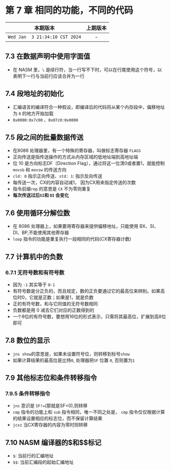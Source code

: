 # 第 7 章 相同的功能，不同的代码

|本期版本|上期版本|
|:---:|:---:|
|`Wed Jan  3 21:34:10 CST 2024`| -

## 7.3 在数据声明中使用字面值

* 在 NASM 里，`\` 是续行符，当一行写不下时，可以在行尾使用这个符号，以表明下一行与当前行应该合并为一行

## 7.4 段地址的初始化

* 汇编语言的编译符合一种假设，即编译后的代码将从某个内存段中，偏移地址为 `0` 的地方开始加载
* `0x0000:0x7c00` 、`0x07c0:0x0000`

## 7.5 段之间的批量数据传送


* 在8086 处理器里，有一个特殊的寄存器，叫做标志寄存器 `FLAGS`
* 正向传送是指传送操作的方式从内存区域的低地址端到高地址端
* 位 10 是方向标志DF（Direction Flag），通过将这一位清0或者置1，就能控制 `movsb` 和 `movsw` 的传送方向
* `cld: 0` 指示正向传送、`std: 1`: 指示反向传送
* 每传送一次，CX的内容自动减1， 因为CX用来指定传送的次数
* 指令前缀`rep` 的意思是 `CX` 不为零则重复
* **每次传送过后`SI`和 `DI` 会变化**



## 7.6 使用循环分解位数

* 在 8086 处理器上，如果要用寄存器来提供偏移地址，只能使用 BX、SI、DI、BP,不能使用其他寄存器
* `loop` 指令的功能是重复执行一段相同的代码(CX寄存器计数)


## 7.7 计算机中的负数


### 6.7.1 无符号数和有符号数

* 因为 `-1` 其实等于 `0-1`
* 有符号数是分正负的，而且规定，数的正负要通过它的最高位来辨别。如果高位时0，它就是正数；如果是1，就是负数
* 正的有符号数，和与它同值的无符号数相同
* 负数都是用 0 减去它们对应的正数得到的
* 一个8位的有符号数，要想用16位的形式表示，只需将其最高位，扩展到高8位即可

## 7.8 数位的显示

* `jns show`的意思是，如果未设置符号位，则转移到标号`show`
* 如果计算结果的最高位是比特`0`, 处理器把`SF` 位置 `0`, 否则置为`1`

## 7.9 其他标志位和条件转移指令

### 7.9.5 条件转移指令

* `jns` 意识是 `SF!=`(那就是SF=0),则转移
* `cmp` 指令的功能上和 `sub` 指令相同，唯一不同之处是， `cmp` 指令仅仅根据计算的结果设置相应的标志位，而不保留计算结果
* `jcxz` 当CX寄存器的内容为零时则转移

## 7.10 NASM 编译器的\$和\$\$标记

* `$`: 当前行的汇编地址
* `$$`: 当前汇编段的起始汇编地址